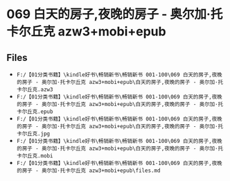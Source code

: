 # 069 白天的房子,夜晚的房子 - 奥尔加·托卡尔丘克 azw3+mobi+epub

## Files

- `F:/【01分类书籍】\kindle好书\畅销新书\畅销新书 001-100\069 白天的房子,夜晚的房子 - 奥尔加·托卡尔丘克 azw3+mobi+epub\白天的房子,夜晚的房子 - 奥尔加·托卡尔丘克.azw3`
- `F:/【01分类书籍】\kindle好书\畅销新书\畅销新书 001-100\069 白天的房子,夜晚的房子 - 奥尔加·托卡尔丘克 azw3+mobi+epub\白天的房子,夜晚的房子 - 奥尔加·托卡尔丘克.epub`
- `F:/【01分类书籍】\kindle好书\畅销新书\畅销新书 001-100\069 白天的房子,夜晚的房子 - 奥尔加·托卡尔丘克 azw3+mobi+epub\白天的房子,夜晚的房子 - 奥尔加·托卡尔丘克.jpg`
- `F:/【01分类书籍】\kindle好书\畅销新书\畅销新书 001-100\069 白天的房子,夜晚的房子 - 奥尔加·托卡尔丘克 azw3+mobi+epub\白天的房子,夜晚的房子 - 奥尔加·托卡尔丘克.mobi`
- `F:/【01分类书籍】\kindle好书\畅销新书\畅销新书 001-100\069 白天的房子,夜晚的房子 - 奥尔加·托卡尔丘克 azw3+mobi+epub\files.md`
